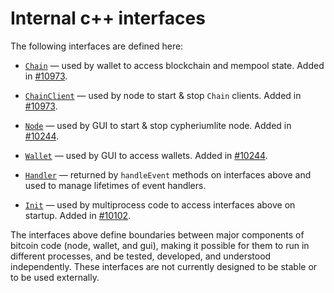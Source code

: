 # Internal c++ interfaces

The following interfaces are defined here:

* [`Chain`](chain.h) — used by wallet to access blockchain and mempool state. Added in [#10973](https://github.com/bitcoin/bitcoin/pull/10973).

* [`ChainClient`](chain.h) — used by node to start & stop `Chain` clients. Added in [#10973](https://github.com/bitcoin/bitcoin/pull/10973).

* [`Node`](node.h) — used by GUI to start & stop cypheriumlite node. Added in [#10244](https://github.com/bitcoin/bitcoin/pull/10244).

* [`Wallet`](wallet.h) — used by GUI to access wallets. Added in [#10244](https://github.com/bitcoin/bitcoin/pull/10244).

* [`Handler`](handler.h) — returned by `handleEvent` methods on interfaces above and used to manage lifetimes of event handlers.

* [`Init`](init.h) — used by multiprocess code to access interfaces above on startup. Added in [#10102](https://github.com/bitcoin/bitcoin/pull/10102).

The interfaces above define boundaries between major components of bitcoin code (node, wallet, and gui), making it possible for them to run in different processes, and be tested, developed, and understood independently. These interfaces are not currently designed to be stable or to be used externally.
